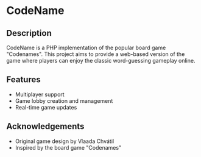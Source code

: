 # CodeName
## Description
CodeName is a PHP implementation of the popular board game "Codenames". This project aims to provide a web-based version of the game where players can enjoy the classic word-guessing gameplay online.

## Features
- Multiplayer support
- Game lobby creation and management
- Real-time game updates

## Acknowledgements
- Original game design by Vlaada Chvátil
- Inspired by the board game "Codenames"